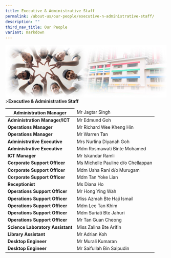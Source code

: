 ```yaml
---
title: Executive & Administrative Staff
permalink: /about-us/our-people/executive-n-administrative-staff/
description: ""
third_nav_title: Our People
variant: markdown
---
```

![Sub-banner](/images/sub%20banner.jpg)
&gt;**Executive &amp; Administrative Staff**

<table>
<thead>
  <tr>
    <th>Administration Manager</th>
    <td>Mr Jagtar Singh</td>
  </tr>
</thead>
<tbody>
  <tr>
    <td> <b>Administration Manager/ICT</b></td>
    <td>Mr Edmund Goh</td>
  </tr>
  <tr>
    <td><b>Operations Manager</b></td>
    <td>Mr Richard Wee Kheng Hin</td>
  </tr>
  <tr>
		  <td><b>Operations Manager</b></td>
    <td>Mr Warren Tan</td>
  </tr>
  <tr>
    <td><b>Administrative Executive</b></td>
    <td>Mrs Nurlina Diyanah Goh</td>
   </tr>
  <tr>
    <td><b>Administrative Executive</b></td>
    <td>Mdm Rosmawati Binte Mohamed </td>
  </tr>
  <tr>
		    <td><b>ICT Manager</b></td>
    <td>Mr Iskandar Ramli </td>
  </tr>
  <tr>
    <td><b>Corporate Support Officer</b></td>
    <td>Ms Michelle Pauline d/o Chellappan</td>
  </tr>
  <tr>
    <td><b>Corporate Support Officer</b><br></td>
    <td>Mdm Usha Rani d/o Murugam</td>
  </tr>
  <tr>
    <td><b>Corporate Support Officer</b></td>
    <td>Mdm Tan Yoke Lian</td>
  </tr>
  <tr>
    <td><b>Receptionist</b></td>
    <td>Ms Diana Ho</td>
  </tr>
  <tr>		
    <td><b>Operations Support Officer</b></td>
    <td>Mr Hong Ying Wah </td>
  </tr>
  <tr>
    <td><b>Operations Support Officer</b><br></td>
    <td>Miss Azmah Bte Haji Ismail </td>
  </tr>
  <tr>
    <td><b>Operations Support Officer</b></td>
    <td>Mdm Lee Tan Khim </td>
  </tr>
  <tr>
    <td><b>Operations Support Officer</b><br></td>
    <td>Mdm Suriati Bte Jahuri </td>
  </tr>
  <tr>
    <td><b>Operations Support Officer</b></td>
    <td>Mr Tan Guan Cheong </td>
  </tr>
  <tr>
    <td><b>Science Laboratory Assistant </b></td>
    <td>Miss Zalina Bte Arifin </td>
  </tr>
  <tr>
    <td><b>Library Assistant</b></td>
    <td>Mr Adrian Koh</td>
  </tr>
  <tr>
    <td><b>Desktop Engineer </b></td>
    <td>Mr Murali Kumaran<br></td>
  </tr>
  <tr>
    <td><b>Desktop Engineer </b></td>
    <td>Mr Saifullah Bin Saipudin</td>
  </tr>
</tbody>
</table>